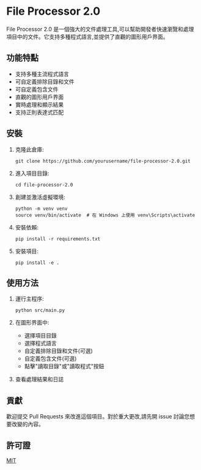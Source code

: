 # File Processor 2.0

File Processor 2.0 是一個強大的文件處理工具,可以幫助開發者快速瀏覽和處理項目中的文件。它支持多種程式語言,並提供了直觀的圖形用戶界面。

## 功能特點

- 支持多種主流程式語言
- 可自定義排除目錄和文件
- 可自定義包含文件
- 直觀的圖形用戶界面
- 實時處理和顯示結果
- 支持正則表達式匹配

## 安裝

1. 克隆此倉庫:
   ```
   git clone https://github.com/yourusername/file-processor-2.0.git
   ```

2. 進入項目目錄:
   ```
   cd file-processor-2.0
   ```

3. 創建並激活虛擬環境:
   ```
   python -m venv venv
   source venv/bin/activate  # 在 Windows 上使用 venv\Scripts\activate
   ```

4. 安裝依賴:
   ```
   pip install -r requirements.txt
   ```

5. 安裝項目:
   ```
   pip install -e .
   ```

## 使用方法

1. 運行主程序:
   ```
   python src/main.py
   ```

2. 在圖形界面中:
   - 選擇項目目錄
   - 選擇程式語言
   - 自定義排除目錄和文件(可選)
   - 自定義包含文件(可選)
   - 點擊"讀取目錄"或"讀取程式"按鈕

3. 查看處理結果和日誌

## 貢獻

歡迎提交 Pull Requests 來改進這個項目。對於重大更改,請先開 issue 討論您想要改變的內容。

## 許可證

[MIT](https://choosealicense.com/licenses/mit/)